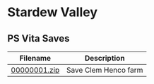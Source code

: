 # Stardew Valley

## PS Vita Saves

| Filename | Description |
|----------|-------------|
| [00000001.zip](00000001.zip) | Save Clem Henco farm  |
